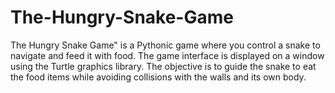 # The-Hungry-Snake-Game
The Hungry Snake Game" is a Pythonic game where you control a snake to navigate and feed it with food. The game interface is displayed on a window using the Turtle graphics library. The objective is to guide the snake to eat the food items while avoiding collisions with the walls and its own body.
